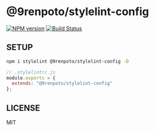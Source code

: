 # @9renpoto/stylelint-config

[![NPM version](https://badge.fury.io/js/%409renpoto%2Fstylelint-config.svg)](https://badge.fury.io/js/%409renpoto%2Fstylelint-config)
[![Build Status](https://travis-ci.org/9renpoto/config.svg?branch=master)](https://travis-ci.org/9renpoto/config)

## SETUP

```sh
npm i stylelint @9renpoto/stylelint-config -D
```

```js
// .stylelintrc.js
module.exports = {
  extends: "@9renpoto/stylelint-config"
};
```

## LICENSE

MIT
